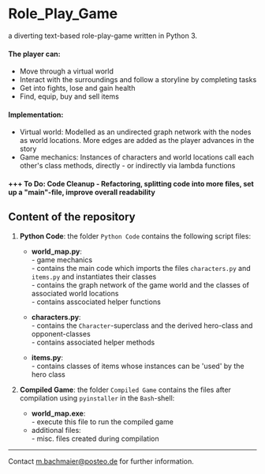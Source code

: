 # Role_Play_Game
a diverting text-based role-play-game written in Python 3.
#### The player can:
- Move through a virtual world
- Interact with the surroundings and follow a storyline by completing tasks
- Get into fights, lose and gain health
- Find, equip, buy and sell items

#### Implementation:
-  Virtual world: Modelled as an undirected graph network with the nodes as world locations.
    More edges are added as the player advances in the story
- Game mechanics: Instances of characters and world locations call each other's class methods, directly - or indirectly via lambda functions  

#### +++ To Do: Code Cleanup - Refactoring, splitting code into more files, set up a "main"-file, improve overall readability

## Content of the repository

1. __Python Code__: the folder `Python Code` contains the following script files:
    * __world_map.py__:  
            - game mechanics  
            - contains the main code which imports the files `characters.py` and `items.py` and instantiates their classes  
            - contains the graph network of  the game world and the classes of associated world locations  
            - contains asscociated helper functions  
          
    * __characters.py__:  
            - contains the `Character`-superclass and the derived hero-class and opponent-classes  
            - contains associated helper methods  
    * __items.py__:  
            - contains classes of items whose instances can be 'used' by the hero class  
           

2. __Compiled Game__: the folder `Compiled Game` contains the files after compilation using `pyinstaller` in the `Bash`-shell:
    * __world_map.exe__:  
            - execute this file to run the compiled game  
    * additional files:  
            - misc. files created during compilation  
            
        
***


Contact m.bachmaier@posteo.de for further information.  
